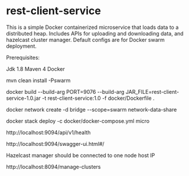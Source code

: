 # rest-client-service

This is a simple Docker containerized microservice that loads data to a distributed heap. 
Includes APIs for uploading and downloading data, and hazelcast cluster manager.
Default configs are for Docker swarm deployment.

Prerequisites:

Jdk 1.8
Maven 4
Docker

mvn clean install -Pswarm

docker build --build-arg PORT=9076 --build-arg JAR_FILE=rest-client-service-1.0.jar -t rest-client-service:1.0 -f docker/Dockerfile .

docker network create -d bridge --scope=swarm network-data-share

docker stack deploy -c docker/docker-compose.yml micro

http://localhost:9094/api/v1/health

http://localhost:9094/swagger-ui.html#/

Hazelcast manager should be connected to one node host IP

http://localhost:8094/manage-clusters
